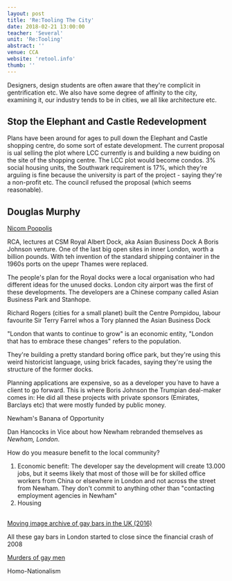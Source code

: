 ```yaml
---
layout: post
title: 'Re:Tooling The City'
date: 2018-02-21 13:00:00
teacher: 'Several'
unit: 'Re:Tooling'
abstract: ''
venue: CCA
website: 'retool.info'
thumb: ''
---
```


Designers, design students are often aware that they're complicit in gentrification etc. We also have some degree of affinity to the city, examining it, our industry tends to be in cities, we all like architecture etc.

## Stop the Elephant and Castle Redevelopment

Plans have been around for ages to pull down the Elephant and Castle shopping centre, do some sort of estate development. The current proposal is ual selling the plot where LCC currently is and building a new buiding on the site of the shopping centre. The LCC plot would become condos. 3% social housing units, the Southwark requirement is 17%, which they're arguiing is fine because the university is part of the project - saying they're a non-profit etc. The council refused the proposal (which seems reasonable).

## Douglas Murphy

[Nicom Poopolis]()

RCA, lectures at CSM
Royal Albert Dock, aka Asian Business Dock
A Boris Johnson venture. One of the last big open sites in inner London, worth a billion pounds. With teh invention of the standard shipping container in the 1960s ports on the upepr Thames were replaced.

The people's plan for the Royal docks were a local organisation who had different ideas for the unused docks. London city airport was the first of these developments. The developers are a Chinese company called Asian Business Park and Stanhope.

Richard Rogers (cities for a small planet) built the Centre Pompidou, labour favourite
Sir Terry Farrel whos a Tory planned the Asian Business Dock

"London that wants to continue to grow" is an economic entity, "London that has to embrace these changes" refers to the population.

They're building a pretty standard boring office park, but they're using this weird historicist language, using brick facades, saying they're using the structure of the former docks.

Planning applications are expensive, so as a developer you have to have a client to go forward. This is where Boris Johnson the Trumpian deal-maker comes in: He did all these projects with private sponsors (Emirates, Barclays etc) that were mostly funded by public money.

Newham's Banana of Opportunity

Dan Hancocks in Vice about how Newham rebranded themselves as _Newham, London_.

How do you measure benefit to the local community?

1. Economic benefit: The developer say the development will create 13.000 jobs, but it seems likely that most of those will be for skilled office workers from China or elsewhere in London and not across the street from Newham. They don't commit to anything other than "contacting employment agencies in Newham"
2. Housing

##

[Moving image archive of gay bars in the UK (2016)](http://arcadiamissa.com/uk-gay-bar-directory/)

All these gay bars in London started to close since the financial crash of 2008

[Murders of gay men](https://www.theguardian.com/uk-news/2016/nov/25/serial-killer-stephen-port-jailed-for-life)

Homo-Nationalism
